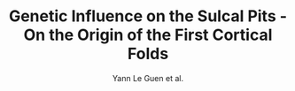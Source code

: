 ---
cat: gaia
subcat: signature
bestof: false
author: Yann Le Guen et al.
title: Genetic Influence on the Sulcal Pits - On the Origin of the First Cortical Folds
journal: Cerebral Cortex
year: 2018
type: article
url: https -//doi.org/10.1093/cercor/bhx098
doi: 10.1093/cercor/bhx098
---